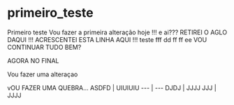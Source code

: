 # primeiro_teste
Primeiro teste
Vou fazer a primeira alteração hoje !!!
e ai???       RETIREI O AGLO DAQUI !!!
ACRESCENTEI ESTA LINHA AQUI !!!
teste
fff
dd
ff
ff
ee
VOU CONTINUAR 
TUDO BEM?

AGORA NO FINAL

Vou fazer uma alteraçao

vOU FAZER UMA QUEBRA...
ASDFD | UIUIUIU
--- | ---
DJDJ | JJJJ
JJJ | JJJJ



